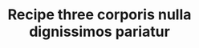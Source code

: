 ---
layout: recipe
id: recipe-three
title: Recipe three corporis nulla dignissimos pariatur
permalink: /recipes/three/
nav: false
nav-order: 3

stats: 20 min prep &nbsp;|&nbsp; 50 min cook &nbsp;|&nbsp; serves 4
---